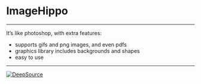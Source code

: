 # ImageHippo
***

It’s like photoshop, with extra features:

* supports gifs and png images, and even pdfs
* graphics library includes backgrounds and shapes
* easy to use

***

[![DeepSource](https://static.deepsource.io/deepsource-badge-light.svg)](https://deepsource.io/gh/joshuaw001/ImageHippo/?ref=repository-badge)
